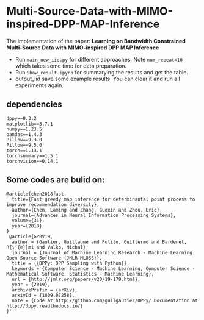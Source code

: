 # Multi-Source-Data-with-MIMO-inspired-DPP-MAP-Inference
The implementation of the paper: **Learning on Bandwidth Constrained Multi-Source Data with MIMO-inspired DPP MAP Inference**

- Run ``` main_new_iid.py ``` for different approaches. Note ```num_repeat=10``` which takes some time for data preparation. 
- Run ``` Show_result.ipynb ``` for summarying the results and get the table.
- output_iid save some example results. You can clear it and run all experiments again.

## dependencies
```
dppy==0.3.2
matplotlib==3.7.1
numpy==1.23.5
pandas==1.4.3
Pillow==9.3.0
Pillow==9.5.0
torch==1.13.1
torchsummary==1.5.1
torchvision==0.14.1
```

## Some codes are bulid on:
``` 
@article{chen2018fast,
  title={Fast greedy map inference for determinantal point process to improve recommendation diversity},
  author={Chen, Laming and Zhang, Guoxin and Zhou, Eric},
  journal={Advances in Neural Information Processing Systems},
  volume={31},
  year={2018}
}
 @article{GPBV19,
  author = {Gautier, Guillaume and Polito, Guillermo and Bardenet, R{\'{e}}mi and Valko, Michal},
  journal = {Journal of Machine Learning Research - Machine Learning Open Source Software (JMLR-MLOSS)},
  title = {{DPPy: DPP Sampling with Python}},
  keywords = {Computer Science - Machine Learning, Computer Science - Mathematical Software, Statistics - Machine Learning},
  url = {http://jmlr.org/papers/v20/19-179.html},
  year = {2019},
  archivePrefix = {arXiv},
  arxivId = {1809.07258},
  note = {Code at http://github.com/guilgautier/DPPy/ Documentation at http://dppy.readthedocs.io/}
}'''
